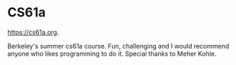 # CS61a
https://cs61a.org. 

Berkeley's summer cs61a course. 
Fun, challenging and I would recommend anyone who likes programming to do it.
Special thanks to Meher Kohle.
